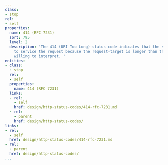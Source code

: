 ```yaml
---
class:
- stop
rel:
- self
properties:
  name: 414 (RFC 7231)
  sort: 795
  level: 2
  description: 'The 414 (URI Too Long) status code indicates that the server is refusing
    to service the request because the request-target is longer than the server is
    willing to interpret. '
entities:
- class:
  - stop
  rel:
  - self
  properties:
    name: 414 (RFC 7231)
  links:
  - rel:
    - self
    href: design/http-status-codes/414-rfc-7231.md
  - rel:
    - parent
    href: design/http-status-codes/
links:
- rel:
  - self
  href: design/http-status-codes/414-rfc-7231.md
- rel:
  - parent
  href: design/http-status-codes/
...
```

